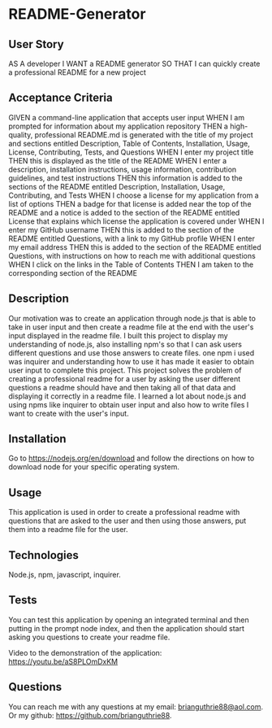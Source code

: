 # README-Generator

## User Story
AS A developer
I WANT a README generator
SO THAT I can quickly create a professional README for a new project

## Acceptance Criteria
GIVEN a command-line application that accepts user input
WHEN I am prompted for information about my application repository
THEN a high-quality, professional README.md is generated with the title of my project and sections entitled Description, Table of Contents, Installation, Usage, License, Contributing, Tests, and Questions
WHEN I enter my project title
THEN this is displayed as the title of the README
WHEN I enter a description, installation instructions, usage information, contribution guidelines, and test instructions
THEN this information is added to the sections of the README entitled Description, Installation, Usage, Contributing, and Tests
WHEN I choose a license for my application from a list of options
THEN a badge for that license is added near the top of the README and a notice is added to the section of the README entitled License that explains which license the application is covered under
WHEN I enter my GitHub username
THEN this is added to the section of the README entitled Questions, with a link to my GitHub profile
WHEN I enter my email address
THEN this is added to the section of the README entitled Questions, with instructions on how to reach me with additional questions
WHEN I click on the links in the Table of Contents
THEN I am taken to the corresponding section of the README

## Description
Our motivation was to create an application through node.js that is able to take in user input and then create a readme file at the end with the user's input displayed in the readme file.
I built this project to display my understanding of node.js, also installing npm's so that I can ask users different questions and use those answers to create files. one npm i used was inquirer and understanding how to use it has made it easier to obtain user input to complete this project.
This project solves the problem of creating a professional readme for a user by asking the user different questions a readme should have and then taking all of that data and displaying it correctly in a readme file.
I learned a lot about node.js and using npms like inquirer to obtain user input and also how to write files I want to create with the user's input.

## Installation
Go to https://nodejs.org/en/download and follow the directions on how to download node for your specific operating system.

## Usage
This application is used in order to create a professional readme with questions that are asked to the user and then using those answers, put them into a readme file for the user.

## Technologies
Node.js, npm, javascript, inquirer.

## Tests
You can test this application by opening an integrated terminal and then putting in the prompt node index, and then the application should start asking you questions to create your readme file.

Video to the demonstration of the application: https://youtu.be/aS8PLOmDxKM

## Questions
You can reach me with any questions at my email: brianguthrie88@aol.com.
Or my github: https://github.com/brianguthrie88.